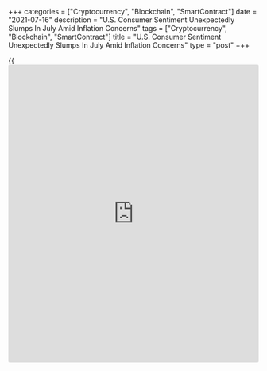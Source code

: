 +++
categories = ["Cryptocurrency", "Blockchain", "SmartContract"]
date = "2021-07-16"
description = "U.S. Consumer Sentiment Unexpectedly Slumps In July Amid Inflation Concerns"
tags = ["Cryptocurrency", "Blockchain", "SmartContract"]
title = "U.S. Consumer Sentiment Unexpectedly Slumps In July Amid Inflation Concerns"
type = "post"
+++

{{<iframe id="large-banner" src="https://www.bounty.group/#slide=12.0" width="100%" height="600" scrolling="no" style="border: 0px solid rgb(216, 221, 230); border-radius: 3px;">}}

Consumer sentiment in the U.S. has unexpectedly seen a significant
deterioration in the month of July, according to preliminary data
released by the University of Michigan on Friday.

The report showed the consumer sentiment index slumped to 80.8 in July
from 85.5 in June. The decrease surprised economists, who had expected
the index to inch up to 86.5.

Surveys of Consumers chief economist Richard Curtin said the unexpected
drop by the headline was largely due to less favorable prospects for the
national [economy][1], with the index of consumer expectations tumbling
to 78.4 in July from 83.5 in June.

"This decline was caused by a misjudgement by consumers in the pace that
the economy would recover as the pandemic eased," Curtin said. "This
involved both underestimating the economy's ability to reactivate supply
lines and restore jobs, and the resulting impact on inflation."

"Rather than job creation, halting and reversing an accelerating
inflation rate has now become a top concern," he added, noting that
inflation has put added pressure on living standards and caused
postponement of large discretionary purchases.

One-year inflation expectations jumped to 4.8 percent in July from 4.2
in June, while five-year inflation expectations inched up to 2.9 percent
from 2.8 percent.

The report also showed a notable decrease by the current economic
conditions index, which slid to 84.5 in July from 88.6 in June.

"Small [policy](https://www.fintechee.com/policy/) steps could now have a large impact on ending inflationary
psychology," Curtin said. "A slight increase in interest rates would be
no surprise to consumers as 70% expected an increase in early July."

For comments and feedback [contact](https://www.playgroundfx.com/contact/): editorial@rtt[news](https://www.letsplayfx.com/blog/forex-news-website/).com

[Economic News][1]

 **What parts of the world are seeing the best (and worst) economic
performances lately? Click[here][2] to check out our [Econ Scorecard][2]
and find out! See up-to-the-moment [ranking](https://www.playgroundfx.com/blog/crypto-exchange-ranking/)s for the best and worst
performers in [GDP][3], [unemployment rate][4], [inflation][5] and much
more.**

   1. www.rtt[news](https://www.letsplayfx.com/blog/forex-news-website/).com/Content/EconomicNews.aspx
   2. www.rtt[news](https://www.letsplayfx.com/blog/forex-news-website/).com/economic-scorecard/world-rank/unemployment-rate/highest-performance.aspx
   3. www.rtt[news](https://www.letsplayfx.com/blog/forex-news-website/).com/economic-scorecard/world-rank/GDP/highest-performance.aspx
   4. www.rtt[news](https://www.letsplayfx.com/blog/forex-news-website/).com/economic-scorecard/world-rank/unemployment-rate/lowest-performance.aspx
   5. www.rtt[news](https://www.letsplayfx.com/blog/forex-news-website/).com/economic-scorecard/world-rank/CPI/highest-performance.aspx
